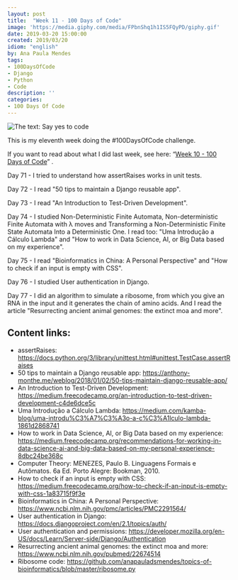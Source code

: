 ```yaml
---
layout: post
title:  "Week 11 - 100 Days of Code"
image: 'https://media.giphy.com/media/FPbnShq1h1IS5FQyPD/giphy.gif'
date: 2019-03-20 15:00:00
created: 2019/03/20
idiom: "english"
by: Ana Paula Mendes
tags:
- 100DaysOfCode
- Django
- Python
- Code
description: ''
categories:
- 100 Days Of Code
---
```


![The text: Say yes to code](https://media.giphy.com/media/FPbnShq1h1IS5FQyPD/giphy.gif)

This is my eleventh week doing the #100DaysOfCode challenge.

If you want to read about what I did last week, see here: “[Week 10 - 100 Days of Code](https://anapauladsmendes.github.io/week-10-100-days-of-code/)” .

Day 71 - I tried to understand how assertRaises works in unit tests.

Day 72 - I read "50 tips to maintain a Django reusable app".

Day 73 - I read "An Introduction to Test-Driven Development".

Day 74 - I studied Non-Deterministic Finite Automata, Non-deterministic Finite Automata with λ moves and Transforming a Non-Deterministic Finite State Automata Into a Deterministic One. I read too: "Uma Introdução a Cálculo Lambda" and "How to work in Data Science, AI, or Big Data based on my experience".

Day 75 - I read "Bioinformatics in China: A Personal Perspective" and "How to check if an input is empty with CSS".

Day 76 - I studied User authentication in Django.

Day 77 - I did an algorithm to simulate a ribosome, from which you give an RNA in the input and it generates the chain of amino acids. And I read the article "Resurrecting ancient animal genomes: the extinct moa and more".

## Content links:

- assertRaises: https://docs.python.org/3/library/unittest.html#unittest.TestCase.assertRaises
- 50 tips to maintain a Django reusable app: https://anthony-monthe.me/weblog/2018/01/02/50-tips-maintain-django-reusable-app/
- An Introduction to Test-Driven Development: https://medium.freecodecamp.org/an-introduction-to-test-driven-development-c4de6dce5c
- Uma Introdução a Cálculo Lambda: https://medium.com/kamba-blog/uma-introdu%C3%A7%C3%A3o-a-c%C3%A1lculo-lambda-1861d2868741
- How to work in Data Science, AI, or Big Data based on my experience: https://medium.freecodecamp.org/recommendations-for-working-in-data-science-ai-and-big-data-based-on-my-personal-experience-8dbc24be368c
- Computer Theory: MENEZES, Paulo B. Linguagens Formais e Autômatos. 6a Ed. Porto Alegre: Bookman, 2010.
- How to check if an input is empty with CSS: https://medium.freecodecamp.org/how-to-check-if-an-input-is-empty-with-css-1a83715f9f3e
- Bioinformatics in China: A Personal Perspective: https://www.ncbi.nlm.nih.gov/pmc/articles/PMC2291564/
- User authentication in Django: https://docs.djangoproject.com/en/2.1/topics/auth/
- User authentication and permissions: https://developer.mozilla.org/en-US/docs/Learn/Server-side/Django/Authentication
- Resurrecting ancient animal genomes: the extinct moa and more: https://www.ncbi.nlm.nih.gov/pubmed/22674514
- Ribosome code: https://github.com/anapauladsmendes/topics-of-bioinformatics/blob/master/ribosome.py
